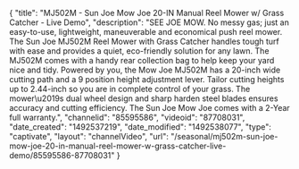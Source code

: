 {
    "title": "MJ502M - Sun Joe Mow Joe 20-IN Manual Reel Mower w\/ Grass Catcher - Live Demo",
    "description": "SEE JOE MOW. No messy gas; just an easy-to-use, lightweight, maneuverable and economical push reel mower. The Sun Joe MJ502M Reel Mower with Grass Catcher handles tough turf with ease and provides a quiet, eco-friendly solution for any lawn. The MJ502M comes with a handy rear collection bag to help keep your yard nice and tidy. Powered by you, the Mow Joe MJ502M has a 20-inch wide cutting path and a 9 position height adjustment lever. Tailor cutting heights up to 2.44-inch so you are in complete control of your grass. The mower\u2019s dual wheel design and sharp harden steel blades ensures accuracy and cutting efficiency. The Sun Joe Mow Joe comes with a 2-Year full warranty.",
    "channelid": "85595586",
    "videoid": "87708031",
    "date_created": "1492537219",
    "date_modified": "1492538077",
    "type": "captivate",
    "layout": "channelVideo",
    "url": "\/seasonal\/mj502m-sun-joe-mow-joe-20-in-manual-reel-mower-w-grass-catcher-live-demo\/85595586-87708031"
}